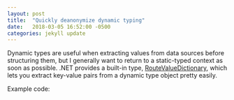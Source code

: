 ```yaml
---
layout: post
title:  "Quickly deanonymize dynamic typing"
date:   2018-03-05 16:52:00 -0500
categories: jekyll update
---
```

Dynamic types are useful when extracting values from data sources before structuring them, but I generally want to 
return to a static-typed context as soon as possible.  .NET provides a built-in type, [RouteValueDictionary][1], which
lets you extract key-value pairs from a dynamic type object pretty easily.

Example code:
<script src="https://gist.github.com/vector623/327f84ec410a6b937fbbf23c08a9292c.js"></script>

[1]: https://msdn.microsoft.com/en-us/library/system.web.routing.routevaluedictionary(v=vs.110).aspx
